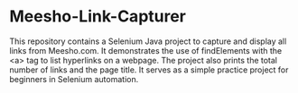 # Meesho-Link-Capturer
This repository contains a Selenium Java project to capture and display all links from Meesho.com.   It demonstrates the use of findElements with the &lt;a> tag to list hyperlinks on a webpage.   The project also prints the total number of links and the page title.   It serves as a simple practice project for beginners in Selenium automation.  

